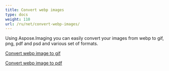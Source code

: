```yaml
---
title: Convert webp images
type: docs
weight: 110
url: /ru/net/convert-webp-images/
---
```


Using Aspose.Imaging you can easily convert your images from webp to gif, png, pdf and psd and various set of formats.

[Convert webp image to gif](/imaging/ru/net/convert-webp-image-to-gif/)

[Convert webp image to pdf](/imaging/ru/net/convert-webp-image-to-pdf/)
